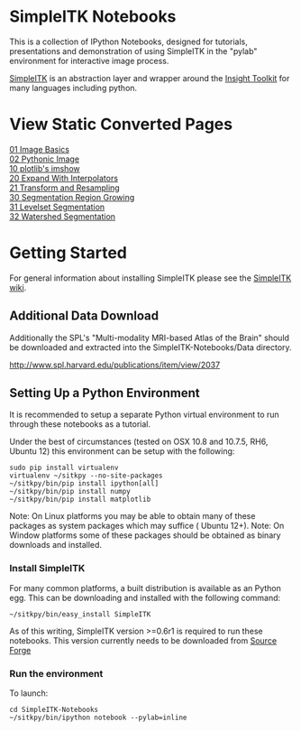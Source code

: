 # SimpleITK Notebooks

This is a collection of IPython Notebooks, designed for tutorials, presentations and demonstration of using SimpleITK in the "pylab" environment for interactive image process.

[SimpleITK](http://www.simpleitk.org) is an abstraction layer and wrapper around the [Insight Toolkit](http://www.itk.org) for many languages including python.

# View Static Converted Pages

[01 Image Basics](http://simpleitk.github.io/SimpleITK-Notebooks/01_Image_Basics.html)  
[02 Pythonic Image](http://simpleitk.github.io/SimpleITK-Notebooks/02_Pythonic_Image.html)  
[10 plotlib's imshow](http://simpleitk.github.io/SimpleITK-Notebooks/10_matplotlib's_imshow.html)  
[20 Expand With Interpolators](http://simpleitk.github.io/SimpleITK-Notebooks/20_Expand_With_Interpolators.html)  
[21 Transform and Resampling](http://simpleitk.github.io/SimpleITK-Notebooks/21_Transform_and_Resampling.html)  
[30 Segmentation Region Growing](http://simpleitk.github.io/SimpleITK-Notebooks/30_Segmentation_Region_Growing.html)  
[31 Levelset Segmentation](http://simpleitk.github.io/SimpleITK-Notebooks/31_Levelset_Segmentation.html)  
[32 Watershed Segmentation](http://simpleitk.github.io/SimpleITK-Notebooks/32_Watersheds_Segmentation.html)  


# Getting Started

For general information about installing SimpleITK please see the [SimpleITK wiki](http://www.itk.org/Wiki/ITK/Release_4/SimpleITK/GettingStarted).

## Additional Data Download

Additionally the SPL's "Multi-modality MRI-based Atlas of the Brain" should be downloaded and extracted into the SimpleITK-Notebooks/Data directory.

http://www.spl.harvard.edu/publications/item/view/2037


## Setting Up a Python Environment

It is recommended to setup a separate Python virtual environment to run through these notebooks as a tutorial.

Under the best of circumstances (tested on OSX 10.8 and 10.7.5, RH6, Ubuntu 12) this environment can be setup with the following:

    sudo pip install virtualenv
    virtualenv ~/sitkpy --no-site-packages
    ~/sitkpy/bin/pip install ipython[all]
    ~/sitkpy/bin/pip install numpy
    ~/sitkpy/bin/pip install matplotlib

Note: On Linux platforms you may be able to obtain many of these packages as system packages which may suffice ( Ubuntu 12+).
Note: On Window platforms some of these packages should be obtained as binary downloads and installed.

### Install SimpleITK

For many common platforms, a built distribution is available as an Python egg. This can be downloading and installed with the following command:

    ~/sitkpy/bin/easy_install SimpleITK
 

As of this writing, SimpleITK version >=0.6r1 is required to run these notebooks. This version currently needs to be downloaded from [Source Forge](http://sourceforge.net/projects/simpleitk/files/SimpleITK/0.6.rc1/Python/)


### Run the environment
 
To launch:

    cd SimpleITK-Notebooks
    ~/sitkpy/bin/ipython notebook --pylab=inline
